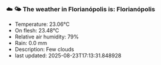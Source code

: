 ### ☁️ 🌤️  The weather in Florianópolis is: Florianópolis

- Temperature: 23.06°C
- On flesh: 23.48°C
- Relative air humidity: 79%
- Rain: 0.0 mm
- Description: Few clouds
- last updated: 2025-08-23T17:13:31.848928
